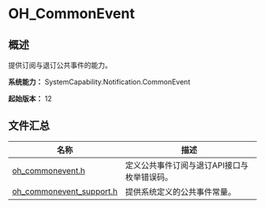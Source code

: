 # OH_CommonEvent

## 概述

提供订阅与退订公共事件的能力。

**系统能力：** SystemCapability.Notification.CommonEvent

**起始版本：** 12

## 文件汇总

| 名称 | 描述 |
| -- | -- |
| [oh_commonevent.h](capi-oh-commonevent-h.md) | 定义公共事件订阅与退订API接口与枚举错误码。 |
| [oh_commonevent_support.h](capi-oh-commonevent-support-h.md) | 提供系统定义的公共事件常量。 |
